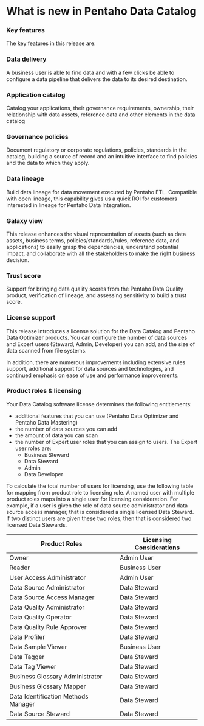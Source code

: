 # What is new in Pentaho Data Catalog

### Key features
The key features in this release are:

### Data delivery
A business user is able to find data and with a few clicks be able to configure a data pipeline that delivers the data to its desired destination.

### Application catalog
Catalog your applications, their governance requirements, ownership, their relationship
with data assets, reference data and other elements in the data catalog

### Governance policies
Document regulatory or corporate regulations, policies, standards in the catalog, building a source of record and an intuitive interface to find policies and the data to which they apply.

### Data lineage
Build data lineage for data movement executed by Pentaho ETL. Compatible with open lineage, this capability gives us a quick ROI for customers interested in lineage for Pentaho Data Integration.

### Galaxy view
This release enhances the visual representation of assets (such as data assets, business terms, policies/standards/rules, reference data, and applications) to easily grasp the dependencies, understand potential impact, and collaborate with all the stakeholders to make the right business decision.

### Trust score
Support for bringing data quality scores from the Pentaho Data Quality product, verification of lineage, and assessing sensitivity to build a trust score.

### License support
This release introduces a license solution for the Data Catalog and Pentaho Data Optimizer products. You can configure the number of data sources and Expert users (Steward, Admin, Developer) you can add, and the size of data scanned from file systems.

In addition, there are numerous improvements including extensive rules support, additional support for data sources and technologies, and continued emphasis on ease of use and performance improvements.

### Product roles & licensing
Your Data Catalog software license determines the following entitlements:

- additional features that you can use (Pentaho Data Optimizer and Pentaho Data Mastering)
- the number of data sources you can add
- the amount of data you can scan
- the number of Expert user roles that you can assign to users. The Expert user roles are:
    - Business Steward
    - Data Steward
    - Admin
    - Data Developer

To calculate the total number of users for licensing, use the following table for mapping from product role to licensing role. A named user with multiple product roles maps into a single user for licensing consideration. For example, if a user is given the role of data source administrator and data source access manager, that is considered a single licensed Data Steward. If two distinct users are given these two roles, then that is considered two licensed Data Stewards.

| Product Roles                       | Licensing Considerations |
|-------------------------------------|--------------------------|
| Owner                               | Admin User               |
| Reader                              | Business User            |
| User Access Administrator           | Admin User               |
| Data Source Administrator           | Data Steward             |
| Data Source Access Manager          | Data Steward             |
| Data Quality Administrator          | Data Steward             |
| Data Quality Operator               | Data Steward             |
| Data Quality Rule Approver          | Data Steward             |
| Data Profiler                       | Data Steward             |
| Data Sample Viewer                  | Business User            |
| Data Tagger                         | Data Steward             |
| Data Tag Viewer                     | Data Steward             |
| Business Glossary Administrator     | Data Steward             |
| Business Glossary Mapper            | Data Steward             |
| Data Identification Methods Manager | Data Steward             |
| Data Source Steward                 | Data Steward             |